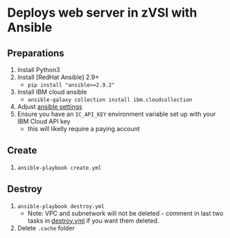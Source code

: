 # Deploys web server in zVSI with Ansible

## Preparations

1. Install Python3
2. Install [RedHat Ansible] 2.9+
   - `pip install "ansible>=2.9.2"`
3. Install IBM cloud ansible
   - `ansible-galaxy collection install ibm.cloudcollection`
4. Adjust [ansible settings](group_vars/all.yml)
5. Ensure you have an `IC_API_KEY` environment variable set up with your
   IBM Cloud API key
    - this will likelly require a paying account


## Create

1. `ansible-playbook create.yml`

## Destroy

1. `ansible-playbook destroy.yml`
   - Note: VPC and subnetwork will not be deleted - comment in last two tasks in
     [destroy.yml](destroy.yml) if you want them deleted.
2. Delete `.cache` folder